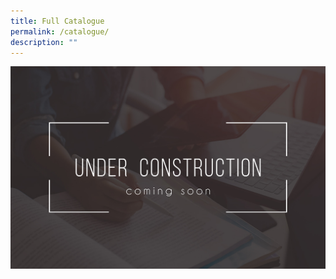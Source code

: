 ```yaml
---
title: Full Catalogue
permalink: /catalogue/
description: ""
---
```

<style>
.banner 
{
width: 100%	
}	

	
	
</style>


<div class="banner">
<img src="/images/under-construction.jpg">
</div>	
